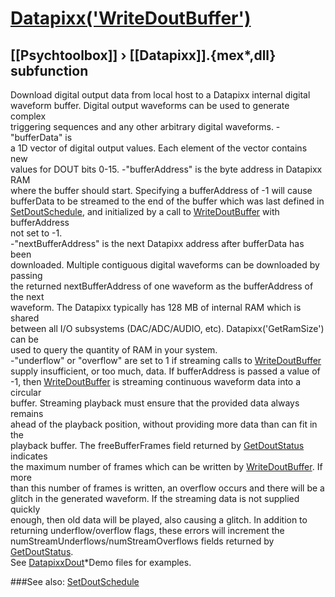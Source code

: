 # [Datapixx('WriteDoutBuffer')](Datapixx-WriteDoutBuffer) 
## [[Psychtoolbox]] &#8250; [[Datapixx]].{mex*,dll} subfunction


Download digital output data from local host to a Datapixx internal digital  
waveform buffer. Digital output waveforms can be used to generate complex  
triggering sequences and any other arbitrary digital waveforms. -"bufferData" is  
a 1D vector of digital output values. Each element of the vector contains new  
values for DOUT bits 0-15. -"bufferAddress" is the byte address in Datapixx RAM  
where the buffer should start. Specifying a bufferAddress of -1 will cause  
bufferData to be streamed to the end of the buffer which was last defined in  
[SetDoutSchedule](SetDoutSchedule), and initialized by a call to [WriteDoutBuffer](WriteDoutBuffer) with bufferAddress  
not set to -1.  
-"nextBufferAddress" is the next Datapixx address after bufferData has been  
downloaded. Multiple contiguous digital waveforms can be downloaded by passing  
the returned nextBufferAddress of one waveform as the bufferAddress of the next  
waveform. The Datapixx typically has 128 MB of internal RAM which is shared  
between all I/O subsystems (DAC/ADC/AUDIO, etc). Datapixx('GetRamSize') can be  
used to query the quantity of RAM in your system.  
-"underflow" or "overflow" are set to 1 if streaming calls to [WriteDoutBuffer](WriteDoutBuffer)  
supply insufficient, or too much, data. If bufferAddress is passed a value of  
-1, then [WriteDoutBuffer](WriteDoutBuffer) is streaming continuous waveform data into a circular  
buffer. Streaming playback must ensure that the provided data always remains  
ahead of the playback position, without providing more data than can fit in the  
playback buffer. The freeBufferFrames field returned by [GetDoutStatus](GetDoutStatus) indicates  
the maximum number of frames which can be written by [WriteDoutBuffer](WriteDoutBuffer). If more  
than this number of frames is written, an overflow occurs and there will be a  
glitch in the generated waveform. If the streaming data is not supplied quickly  
enough, then old data will be played, also causing a glitch. In addition to  
returning underflow/overflow flags, these errors will increment the  
numStreamUnderflows/numStreamOverflows fields returned by [GetDoutStatus](GetDoutStatus).  
See [DatapixxDout](DatapixxDout)\*Demo files for examples.  
  


###See also:
[SetDoutSchedule](Datapixx-SetDoutSchedule)
